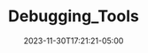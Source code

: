---
weight: 999
title: "Debugging_Tools"
description: ""
icon: "article"
date: "2023-11-30T17:21:21-05:00"
lastmod: "2023-11-30T17:21:21-05:00"
draft: true
toc: true
---
